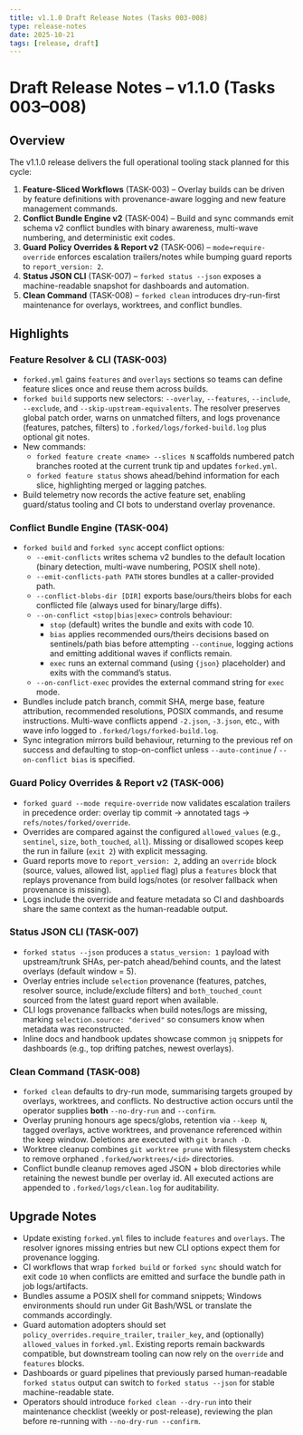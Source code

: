```yaml
---
title: v1.1.0 Draft Release Notes (Tasks 003-008)
type: release-notes
date: 2025-10-21
tags: [release, draft]
---
```


# Draft Release Notes – v1.1.0 (Tasks 003–008)

## Overview
The v1.1.0 release delivers the full operational tooling stack planned for this cycle:

1. **Feature-Sliced Workflows** (TASK-003) – Overlay builds can be driven by feature definitions with provenance-aware logging and new feature management commands.
2. **Conflict Bundle Engine v2** (TASK-004) – Build and sync commands emit schema v2 conflict bundles with binary awareness, multi-wave numbering, and deterministic exit codes.
3. **Guard Policy Overrides & Report v2** (TASK-006) – `mode=require-override` enforces escalation trailers/notes while bumping guard reports to `report_version: 2`.
4. **Status JSON CLI** (TASK-007) – `forked status --json` exposes a machine-readable snapshot for dashboards and automation.
5. **Clean Command** (TASK-008) – `forked clean` introduces dry-run-first maintenance for overlays, worktrees, and conflict bundles.

## Highlights

### Feature Resolver & CLI (TASK-003)
- `forked.yml` gains `features` and `overlays` sections so teams can define feature slices once and reuse them across builds.
- `forked build` supports new selectors: `--overlay`, `--features`, `--include`, `--exclude`, and `--skip-upstream-equivalents`. The resolver preserves global patch order, warns on unmatched filters, and logs provenance (features, patches, filters) to `.forked/logs/forked-build.log` plus optional git notes.
- New commands:
  - `forked feature create <name> --slices N` scaffolds numbered patch branches rooted at the current trunk tip and updates `forked.yml`.
  - `forked feature status` shows ahead/behind information for each slice, highlighting merged or lagging patches.
- Build telemetry now records the active feature set, enabling guard/status tooling and CI bots to understand overlay provenance.

### Conflict Bundle Engine (TASK-004)
- `forked build` and `forked sync` accept conflict options:
  - `--emit-conflicts` writes schema v2 bundles to the default location (binary detection, multi-wave numbering, POSIX shell note).
  - `--emit-conflicts-path PATH` stores bundles at a caller-provided path.
  - `--conflict-blobs-dir [DIR]` exports base/ours/theirs blobs for each conflicted file (always used for binary/large diffs).
  - `--on-conflict <stop|bias|exec>` controls behaviour:
    - `stop` (default) writes the bundle and exits with code 10.
    - `bias` applies recommended ours/theirs decisions based on sentinels/path bias before attempting `--continue`, logging actions and emitting additional waves if conflicts remain.
    - `exec` runs an external command (using `{json}` placeholder) and exits with the command’s status.
  - `--on-conflict-exec` provides the external command string for `exec` mode.
- Bundles include patch branch, commit SHA, merge base, feature attribution, recommended resolutions, POSIX commands, and resume instructions. Multi-wave conflicts append `-2.json`, `-3.json`, etc., with wave info logged to `.forked/logs/forked-build.log`.
- Sync integration mirrors build behaviour, returning to the previous ref on success and defaulting to stop-on-conflict unless `--auto-continue` / `--on-conflict bias` is specified.

### Guard Policy Overrides & Report v2 (TASK-006)
- `forked guard --mode require-override` now validates escalation trailers in precedence order: overlay tip commit → annotated tags → `refs/notes/forked/override`.
- Overrides are compared against the configured `allowed_values` (e.g., `sentinel`, `size`, `both_touched`, `all`). Missing or disallowed scopes keep the run in failure (`exit 2`) with explicit messaging.
- Guard reports move to `report_version: 2`, adding an `override` block (source, values, allowed list, `applied` flag) plus a `features` block that replays provenance from build logs/notes (or resolver fallback when provenance is missing).
- Logs include the override and feature metadata so CI and dashboards share the same context as the human-readable output.

### Status JSON CLI (TASK-007)
- `forked status --json` produces a `status_version: 1` payload with upstream/trunk SHAs, per-patch ahead/behind counts, and the latest overlays (default window = 5).
- Overlay entries include `selection` provenance (features, patches, resolver source, include/exclude filters) and `both_touched_count` sourced from the latest guard report when available.
- CLI logs provenance fallbacks when build notes/logs are missing, marking `selection.source: "derived"` so consumers know when metadata was reconstructed.
- Inline docs and handbook updates showcase common `jq` snippets for dashboards (e.g., top drifting patches, newest overlays).

### Clean Command (TASK-008)
- `forked clean` defaults to dry-run mode, summarising targets grouped by overlays, worktrees, and conflicts. No destructive action occurs until the operator supplies **both** `--no-dry-run` and `--confirm`.
- Overlay pruning honours age specs/globs, retention via `--keep N`, tagged overlays, active worktrees, and provenance referenced within the keep window. Deletions are executed with `git branch -D`.
- Worktree cleanup combines `git worktree prune` with filesystem checks to remove orphaned `.forked/worktrees/<id>` directories.
- Conflict bundle cleanup removes aged JSON + blob directories while retaining the newest bundle per overlay id. All executed actions are appended to `.forked/logs/clean.log` for auditability.

## Upgrade Notes
- Update existing `forked.yml` files to include `features` and `overlays`. The resolver ignores missing entries but new CLI options expect them for provenance logging.
- CI workflows that wrap `forked build` or `forked sync` should watch for exit code `10` when conflicts are emitted and surface the bundle path in job logs/artifacts.
- Bundles assume a POSIX shell for command snippets; Windows environments should run under Git Bash/WSL or translate the commands accordingly.
- Guard automation adopters should set `policy_overrides.require_trailer`, `trailer_key`, and (optionally) `allowed_values` in `forked.yml`. Existing reports remain backwards compatible, but downstream tooling can now rely on the `override` and `features` blocks.
- Dashboards or guard pipelines that previously parsed human-readable `forked status` output can switch to `forked status --json` for stable machine-readable state.
- Operators should introduce `forked clean --dry-run` into their maintenance checklist (weekly or post-release), reviewing the plan before re-running with `--no-dry-run --confirm`.
